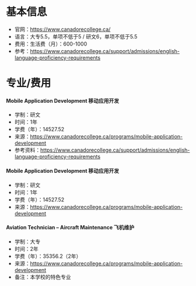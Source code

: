 # 基本信息

- 官网：https://www.canadorecollege.ca/
- 语言：大专5.5，单项不低于5 / 研文6，单项不低于5.5
- 费用：生活费（月）：600-1000
- 参考：https://www.canadorecollege.ca/support/admissions/english-language-proficiency-requirements



# 专业/费用

#### Mobile Application Development 移动应用开发

- 学制：研文
- 时间：1年
- 学费（年）：14527.52
- 来源：https://www.canadorecollege.ca/programs/mobile-application-development
- 参考资料：https://www.canadorecollege.ca/support/admissions/english-language-proficiency-requirements



#### Mobile Application Development 移动应用开发

- 学制：研文
- 时间：1年
- 学费（年）：14527.52
- 来源：https://www.canadorecollege.ca/programs/mobile-application-development



#### Aviation Technician – Aircraft Maintenance 飞机维护

- 学制：大专
- 时间：2年
- 学费（年）：35356.2（2年）
- 来源：https://www.canadorecollege.ca/programs/mobile-application-development
- 备注：本学校的特色专业

